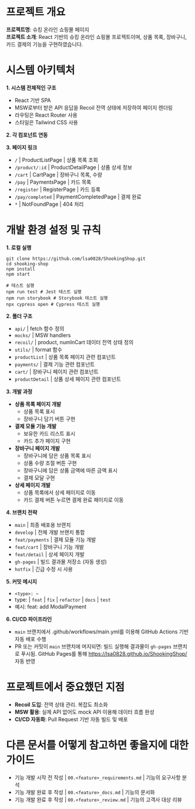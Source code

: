 # 프로젝트 개요
**프로젝트명**: 슈킹 온라인 쇼핑몰 페이지<br>
**프로젝트 소개**: React 기반의 슈킹 온라인 쇼핑몰 프로젝트이며, 상품 목록, 장바구니, 카드 결제의 기능을 구현하였습니다. 

# 시스템 아키텍처
**1. 시스템 전체적인 구조**
- React 기반 SPA
- MSW로부터 받은 API 응답을 Recoil 전역 상태에 저장하여 페이지 렌더링
- 라우팅은 React Router 사용
- 스타일은 Tailwind CSS 사용


**2. 각 컴포넌트 연동**


**3. 페이지 링크**
- `/` | ProductListPage | 상품 목록 조회
- `/product/:id` | ProductDetailPage | 상품 상세 정보
- `/cart` | CartPage | 장바구니 목록, 수량
- `/pay` | PaymentsPage | 카드 목록
- `/register` | RegisterPage | 카드 등록
- `/pay/completed` | PaymentCompletedPage | 결제 완료
- `*` | NotFoundPage | 404 처리

# 개발 환경 설정 및 규칙
**1. 로컬 실행**<br>
```
git clone https://github.com/lsa0828/ShookingShop.git
cd shooking-shop
npm install
npm start

# 테스트 실행
npm run test # Jest 테스트 실행
npm run storybook # Storybook 테스트 실행
npx cypress open # Cypress 테스트 실행
```

**2. 폴더 구조**
- `api/` | fetch 함수 정의
- `mocks/` | MSW handlers
- `recoil/` | product, numInCart 데이터 전역 상태 정의
- `utils/` | format 함수
- `productList` | 상품 목록 페이지 관련 컴포넌트
- `payments/` | 결제 기능 관련 컴포넌트
- `cart/` | 장바구니 페이지 관련 컴포넌트
- `productDetail` | 상품 상세 페이지 관련 컴포넌트

**3. 개발 과정**
- **상품 목록 페이지 개발**
  - 상품 목록 표시
  - 장바구니 담기 버튼 구현
- **결제 모듈 기능 개발**
  - 보유한 카드 리스트 표시
  - 카드 추가 페이지 구현
- **장바구니 페이지 개발**
  - 장바구니에 담은 상품 목록 표시
  - 상품 수량 조절 버튼 구현
  - 장바구니에 담은 상품 금액에 따른 금액 표시
  - 결제 모달 구현
- **상세 페이지 개발**
  - 상품 목록에서 상세 페이지로 이동
  - 카드 결제 버튼 누르면 결제 완료 페이지로 이동

**4. 브랜치 전략**<br>
- `main` | 최종 배포용 브랜치
- `develop` | 전체 개발 브랜치 통합
- `feat/payments` | 결제 모듈 기능 개발
- `feat/cart` | 장바구니 기능 개발
- `feat/detail` | 상세 페이지 개발
- `gh-pages` | 빌드 결과물 저장소 (자동 생성)
- `hotfix` | 긴급 수정 시 사용

**5. 커밋 메시지**<br>
- `<type>: ~`
- type: | `feat` | `fix` | `refactor` | `docs` | `test`
- 예시: feat: add ModalPayment

**6. CI/CD 파이프라인**
- `main` 브랜치에서 .github/workflows/main.yml를 이용해 GitHub Actions 기반 자동 배포 수행
- PR 또는 커밋이 `main` 브랜치에 머지되면: 빌드 실행해 결과물이 `gh-pages` 브랜치로 푸시됨. GitHub Pages를 통해 https://lsa0828.github.io/ShookingShop/ 자동 반영

# 프로젝트에서 중요했던 지점
- **Recoil 도입**: 전역 상태 관리. 복잡도 최소화
- **MSW 활용**: 실제 API 없어도 mock API 이용해 데이터 흐름 완성
- **CI/CD 자동화**: Pull Request 기반 자동 빌드 및 배포

# 다른 문서를 어떻게 참고하면 좋을지에 대한 가이드
- 기능 개발 시작 전 작성 | `00.<feature>_requirements.md` | 기능의 요구사항 분석
- 기능 개발 완료 후 작성 | `00.<feature>_docs.md` | 기능의 문서화
- 기능 개발 완료 후 작성 | `00.<feature>_review.md` | 기능의 고객사 대상 리뷰
